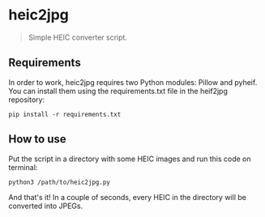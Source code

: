 # heic2jpg
> Simple HEIC converter script.
## Requirements
In order to work, heic2jpg requires two Python modules: Pillow and pyheif.
You can install them using the requirements.txt file in the heif2jpg repository:
```
pip install -r requirements.txt
```
## How to use
Put the script in a directory with some HEIC images and run this code on terminal:
```
python3 /path/to/heic2jpg.py
```
And that's it! In a couple of seconds, every HEIC in the directory will be converted into JPEGs.
